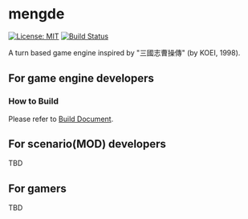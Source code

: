 # mengde

[![License: MIT](https://img.shields.io/badge/License-MIT-yellow.svg)](https://opensource.org/licenses/MIT) [![Build Status](https://travis-ci.org/wateret/mengde.svg?branch=master)](https://travis-ci.org/wateret/mengde) 

A turn based game engine inspired by "三國志曹操傳" (by KOEI, 1998).

## For game engine developers

### How to Build

Please refer to [Build Document](docs/Build.md).

## For scenario(MOD) developers

TBD

## For gamers

TBD

